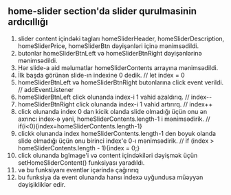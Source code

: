 ## home-slider section'da slider qurulmasinin ardıcıllığı
1. slider content içindəki tagları homeSliderHeader, homeSliderDescription, homeSliderPrice, homeSliderBtn dəyişənləri içinə mənimsədildi.
2. butonlar homeSliderBtnLeft və homeSliderBtnRight dəyişənlərinə mənimsədildi.
3. Hər slide-a aid məlumatlar homeSliderContents arrayına mənimsədildi.
4. İlk başda görünən slide-ın indexine 0 dedik. // let index = 0
5. homeSliderBtnLeft və homeSliderBtnRight butonlarına click event verildi. // addEventListener
6. homeSliderBtnLeft click olunanda index-i 1 vahid azaldırıq. // index--
7. homeSliderBtnRight click olunanda index-i 1 vahid artırırq. // index++
8. click olunanda index 0 dan kicik olanda slide olmadığı üçün onu ən axrıncı index-ə yəni, homeSliderContents.length-1 i mənimsədirik. // if(i<0){index=homeSliderContents.length-1} 
9. clickk olunanda index homeSliderContents.length-1 den boyuk olanda slide olmadığı üçün onu birinci index'e 0-ı mənimsədirik. // if (index > homeSliderContents.length - 1){index = 0;}
10. click olunanda bgImage'i və content içindəkiləri dəyişmək üçün setHomeSliderContent() funksiyası yaradıldı.
11. və bu funksiyanı eventlər içərində çağırırıq
12. bu funksiya da event olunanda hansı indexə uyğundusa müəyyən dəyişikliklər edir.